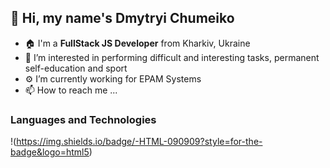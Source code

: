 ## 👋 Hi, my name's **Dmytryi Chumeiko**
- 🏠 I'm a **FullStack JS Developer** from Kharkiv, Ukraine
- 👀 I’m interested in performing difficult and interesting tasks, permanent self-education and sport
- ⚙️ I’m currently working for EPAM Systems
- 📫 How to reach me ...

### Languages and Technologies ###
!(https://img.shields.io/badge/-HTML-090909?style=for-the-badge&logo=html5)
